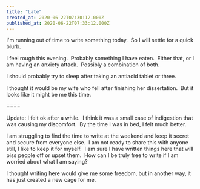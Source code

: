 ```yaml
---
title: "Late"
created_at: 2020-06-22T07:30:12.000Z
published_at: 2020-06-22T07:33:12.000Z
---
```

I'm running out of time to write something today.  So I will settle for a quick blurb.

I feel rough this evening.  Probably something I have eaten.  Either that, or I am having an anxiety attack.  Possibly a combination of both.

I should probably try to sleep after taking an antiacid tablet or three.

I thought it would be my wife who fell after finishing her dissertation.  But it looks like it might be me this time.

\====

Update: I felt ok after a while.  I think it was a small case of indigestion that was causing my discomfort.  By the time I was in bed, I felt much better.

I am struggling to find the time to write at the weekend and keep it secret and secure from everyone else.  I am not ready to share this with anyone still, I like to keep it for myself.  I am sure I have written things here that will piss people off or upset them.  How can I be truly free to write if I am worried about what I am saying?

I thought writing here would give me some freedom, but in another way, it has just created a new cage for me.
